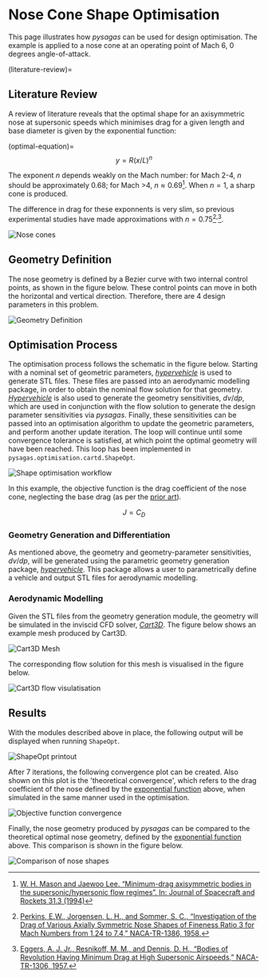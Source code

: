 # Nose Cone Shape Optimisation
This page illustrates how *pysagas* can be used for design 
optimisation. The example is applied to a nose cone at an
operating point of Mach 6, 0 degrees angle-of-attack. 


(literature-review)=
## Literature Review
A review of literature reveals that the optimal shape 
for an axisymmetric nose at supersonic speeds which minimises
drag for a given length and base diameter is given by the 
exponential function:

(optimal-equation)=
$$
y = R(x/L)^n
$$

The exponent $n$ depends weakly on the Mach number: for Mach 2-4, 
$n$ should be approximately $0.68$; for Mach >4, 
$n \approx 0.69$[^1]. When $n=1$, a sharp cone is produced.

The difference in drag for these exponnents is very slim, so 
previous experimental studies have made approximations with 
$n=0.75$[^2]<sup>,</sup>[^3].

![Nose cones](../_static/cones.png)

## Geometry Definition

The nose geometry is defined by a Bezier curve with two internal 
control points, as shown in the figure below. These control 
points can move in both the horizontal and vertical direction.
Therefore, there are 4 design parameters in this problem.

![Geometry Definition](../_static/nose-geom-def.png)



## Optimisation Process
The optimisation process follows the schematic in the figure below.
Starting with a nominal set of geometric parameters, 
[*hypervehicle*](http://github.com/kieran-mackle/hypervehicle/) is used
to generate STL files. These files are passed into an aerodynamic modelling
package, in order to obtain the nominal flow solution for that geometry.
[*Hypervehicle*](http://github.com/kieran-mackle/hypervehicle/) is also
used to generate the geometry sensitivities, $dv/dp$, which are used in
conjunction with the flow solution to generate the design parameter 
sensitivities via *pysagas*. Finally, these sensitivities can be 
passed into an optimisation algorithm to update the geometric parameters,
and perform another update iteration. The loop will continue until 
some convergence tolerance is satisfied, at which point the optimal 
geometry will have been reached. This loop has been implemented in 
`pysagas.optimisation.cartd.ShapeOpt`.


![Shape optimisation workflow](../_static/shapeopt-process.png)

In this example, the objective function is the drag coefficient of
the nose cone, neglecting the base drag (as per the 
[prior art](literature-review)).

$$
J = C_D
$$



### Geometry Generation and Differentiation

As mentioned above, the geometry and geometry-parameter 
sensitivities, $dv/dp$, will be generated using the parametric 
geometry generation package, 
[*hypervehicle*](http://github.com/kieran-mackle/hypervehicle/).
This package allows a user to parametrically define a vehicle
and output STL files for aerodynamic modelling.


### Aerodynamic Modelling

Given the STL files from the geometry generation module, the geometry
will be simulated in the inviscid CFD solver, 
[*Cart3D*](https://www.nas.nasa.gov/software/cart3d.html). The figure
below shows an example mesh produced by Cart3D.

![Cart3D Mesh](../_static/nose-mesh-final.png)

The corresponding flow solution for this mesh is visualised in the 
figure below.

![Cart3D flow visulatisation](../_static/nose-cp-final.png)



## Results
With the modules described above in place, the following output will
be displayed when running `ShapeOpt`.

![ShapeOpt printout](../_static/shapeopt-printout.png)

After 7 iterations, the following convergence plot can be created.
Also shown on this plot is the 'theoretical convergence', which 
refers to the drag coefficient of the nose defined by the 
[exponential function](optimal-equation) above, when simulated in the
same manner used in the optimisation.

![Objective function convergence](../_static/convergence-with-theoretical.png)

Finally, the nose geometry produced by *pysagas* can be compared to 
the theoretical optimal nose geometry, defined by the 
[exponential function](optimal-equation) above. This comparison
is shown in the figure below. 

![Comparison of nose shapes](../_static/nose-comparison.png)






[^1]: [ W. H. Mason and Jaewoo Lee. “Minimum-drag axisymmetric 
bodies in the supersonic/hypersonic flow regimes”. In: Journal of
Spacecraft and 
Rockets 31.3 (1994)](https://arc.aiaa.org/doi/abs/10.2514/3.26453)


[^2]: [Perkins, E.W., Jorgensen, L. H., and Sommer, S. C., 
“Investigation of the Drag of Various Axially Symmetric Nose 
Shapes of Fineness Ratio 3 for Mach Numbers from 1.24 to 7.4,” 
NACA-TR-1386, 
1958.](https://ntrs.nasa.gov/citations/19930091022)


[^3]: [Eggers, A. J. Jr., Resnikoff, M. M., and Dennis, D. H., 
“Bodies of Revolution Having Minimum Drag at High Supersonic 
Airspeeds,” NACA-TR-1306, 1957.](https://ntrs.nasa.gov/citations/19930092299)

